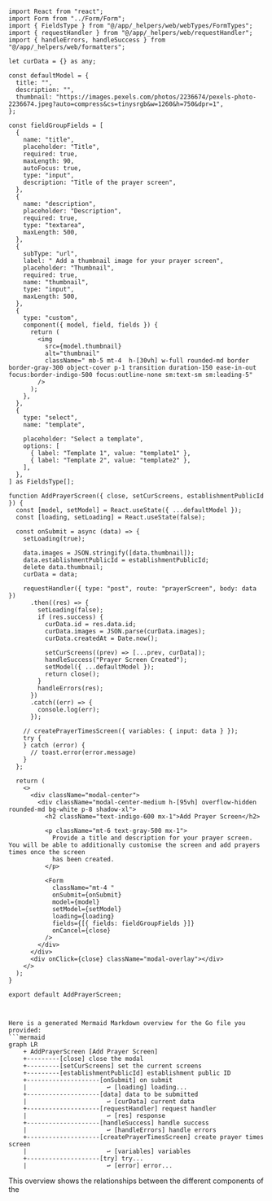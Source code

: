 ```tsx

import React from "react";
import Form from "../Form/Form";
import { FieldsType } from "@/app/_helpers/web/webTypes/FormTypes";
import { requestHandler } from "@/app/_helpers/web/requestHandler";
import { handleErrors, handleSuccess } from "@/app/_helpers/web/formatters";

let curData = {} as any;

const defaultModel = {
  title: "",
  description: "",
  thumbnail: "https://images.pexels.com/photos/2236674/pexels-photo-2236674.jpeg?auto=compress&cs=tinysrgb&w=1260&h=750&dpr=1",
};

const fieldGroupFields = [
  {
    name: "title",
    placeholder: "Title",
    required: true,
    maxLength: 90,
    autoFocus: true,
    type: "input",
    description: "Title of the prayer screen",
  },
  {
    name: "description",
    placeholder: "Description",
    required: true,
    type: "textarea",
    maxLength: 500,
  },
  {
    subType: "url",
    label: " Add a thumbnail image for your prayer screen",
    placeholder: "Thumbnail",
    required: true,
    name: "thumbnail",
    type: "input",
    maxLength: 500,
  },
  {
    type: "custom",
    component({ model, field, fields }) {
      return (
        <img
          src={model.thumbnail}
          alt="thumbnail"
          className=" mb-5 mt-4  h-[30vh] w-full rounded-md border border-gray-300 object-cover p-1 transition duration-150 ease-in-out focus:border-indigo-500 focus:outline-none sm:text-sm sm:leading-5"
        />
      );
    },
  },
  {
    type: "select",
    name: "template",

    placeholder: "Select a template",
    options: [
      { label: "Template 1", value: "template1" },
      { label: "Template 2", value: "template2" },
    ],
  },
] as FieldsType[];

function AddPrayerScreen({ close, setCurScreens, establishmentPublicId }) {
  const [model, setModel] = React.useState({ ...defaultModel });
  const [loading, setLoading] = React.useState(false);

  const onSubmit = async (data) => {
    setLoading(true);

    data.images = JSON.stringify([data.thumbnail]);
    data.establishmentPublicId = establishmentPublicId;
    delete data.thumbnail;
    curData = data;

    requestHandler({ type: "post", route: "prayerScreen", body: data })
      .then((res) => {
        setLoading(false);
        if (res.success) {
          curData.id = res.data.id;
          curData.images = JSON.parse(curData.images);
          curData.createdAt = Date.now();

          setCurScreens((prev) => [...prev, curData]);
          handleSuccess("Prayer Screen Created");
          setModel({ ...defaultModel });
          return close();
        }
        handleErrors(res);
      })
      .catch((err) => {
        console.log(err);
      });

    // createPrayerTimesScreen({ variables: { input: data } });
    try {
    } catch (error) {
      // toast.error(error.message)
    }
  };

  return (
    <>
      <div className="modal-center">
        <div className="modal-center-medium h-[95vh] overflow-hidden rounded-md bg-white p-8 shadow-xl">
          <h2 className="text-indigo-600 mx-1">Add Prayer Screen</h2>

          <p className="mt-6 text-gray-500 mx-1">
            Provide a title and description for your prayer screen. You will be able to additionally customise the screen and add prayers times once the screen
            has been created.
          </p>

          <Form
            className="mt-4 "
            onSubmit={onSubmit}
            model={model}
            setModel={setModel}
            loading={loading}
            fields={[{ fields: fieldGroupFields }]}
            onCancel={close}
          />
        </div>
      </div>
      <div onClick={close} className="modal-overlay"></div>
    </>
  );
}

export default AddPrayerScreen;


```

```mermaid

Here is a generated Mermaid Markdown overview for the Go file you provided:
```mermaid
graph LR
    + AddPrayerScreen [Add Prayer Screen]
    +---------[close] close the modal
    +---------[setCurScreens] set the current screens
    +---------[establishmentPublicId] establishment public ID
    +--------------------[onSubmit] on submit
    |                      ↩️ [loading] loading...
    +--------------------[data] data to be submitted
    |                      ↩️ [curData] current data
    +--------------------[requestHandler] request handler
    |                      ↩️ [res] response
    +--------------------[handleSuccess] handle success
    |                      ↩️ [handleErrors] handle errors
    +--------------------[createPrayerTimesScreen] create prayer times screen
    |                      ↩️ [variables] variables
    +--------------------[try] try...
    |                      ↩️ [error] error...
```
This overview shows the relationships between the different components of the

```
